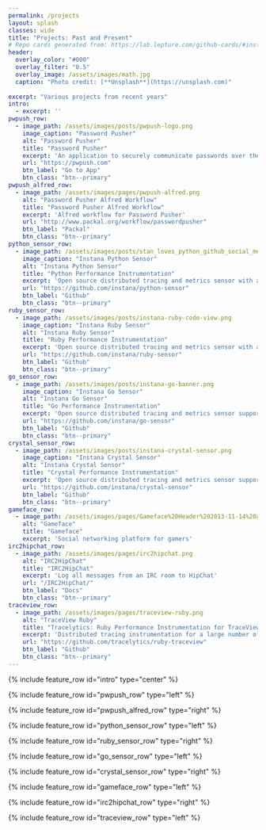 ```yaml
---
permalink: /projects
layout: splash
classes: wide
title: "Projects: Past and Present"
# Repo cards generated from: https://lab.lepture.com/github-cards/#instana/python-sensor|default
header:
  overlay_color: "#000"
  overlay_filter: "0.5"
  overlay_image: /assets/images/math.jpg
  caption: "Photo credit: [**Unsplash**](https://unsplash.com)"
 
excerpt: "Various projects from recent years"
intro: 
  - excerpt: ''
pwpush_row:
  - image_path: /assets/images/posts/pwpush-logo.png
    image_caption: "Password Pusher"
    alt: "Password Pusher"
    title: "Password Pusher"
    excerpt: 'An application to securely communicate passwords over the web. Passwords automatically expire after a certain number of views and/or time has passed'
    url: "https://pwpush.com"
    btn_label: "Go to App"
    btn_class: "btn--primary"
pwpush_alfred_row:
  - image_path: /assets/images/pages/pwpush-alfred.png
    alt: "Password Pusher Alfred Workflow"
    title: "Password Pusher Alfred Workflow"
    excerpt: 'Alfred workflow for Password Pusher'
    url: "http://www.packal.org/workflow/passwordpusher"
    btn_label: "Packal"
    btn_class: "btn--primary"
python_sensor_row:
  - image_path: /assets/images/posts/stan_loves_python_github_social_media_card.png
    image_caption: "Instana Python Sensor"
    alt: "Instana Python Sensor"
    title: "Python Performance Instrumentation"
    excerpt: 'Open source distributed tracing and metrics sensor with automatic instrumentation of a large list of popular Python frameworks, libraries and packages and a qualified implementation of the [OpenTracing](https://opentracing.io) API'
    url: "https://github.com/instana/python-sensor"
    btn_label: "Github"
    btn_class: "btn--primary"
ruby_sensor_row:
  - image_path: /assets/images/posts/instana-ruby-code-view.png
    image_caption: "Instana Ruby Sensor"
    alt: "Instana Ruby Sensor"
    title: "Ruby Performance Instrumentation"
    excerpt: 'Open source distributed tracing and metrics sensor with automatic instrumentation of a large list of popular Ruby frameworks, libraries and packages, a proprietary SDK and a qualified implementation of the [OpenTracing](https://opentracing.io) API'
    url: "https://github.com/instana/ruby-sensor"
    btn_label: "Github"
    btn_class: "btn--primary"
go_sensor_row:
  - image_path: /assets/images/posts/instana-go-banner.png
    image_caption: "Instana Go Sensor"
    alt: "Instana Go Sensor"
    title: "Go Performance Instrumentation"
    excerpt: 'Open source distributed tracing and metrics sensor supporting a qualified implementation of the [OpenTracing](https://opentracing.io) API'
    url: "https://github.com/instana/go-sensor"
    btn_label: "Github"
    btn_class: "btn--primary"
crystal_sensor_row:
  - image_path: /assets/images/posts/instana-crystal-sensor.png
    image_caption: "Instana Crystal Sensor"
    alt: "Instana Crystal Sensor"
    title: "Crystal Performance Instrumentation"
    excerpt: 'Open source distributed tracing and metrics sensor supporting a qualified implementation of the [OpenTracing](https://opentracing.io) API and a proprietary SDK'
    url: "https://github.com/instana/crystal-sensor"
    btn_label: "Github"
    btn_class: "btn--primary"
gameface_row:
  - image_path: /assets/images/pages/Gameface%20Header%202013-11-14%20at%2017.13.08.png
    alt: "Gameface"
    title: "Gameface"
    excerpt: 'Social networking platform for gamers'
irc2hipchat_row:
  - image_path: /assets/images/pages/irc2hipchat.png
    alt: "IRC2HipChat"
    title: "IRC2HipChat"
    excerpt: 'Log all messages from an IRC room to HipChat'
    url: "/IRC2HipChat/"
    btn_label: "Docs"
    btn_class: "btn--primary"
traceview_row:
  - image_path: /assets/images/pages/traceview-ruby.png
    alt: "TraceView Ruby"
    title: "Tracelytics: Ruby Performance Instrumentation for TraceView"
    excerpt: 'Distributed tracing instrumentation for a large number of Ruby frameworks, libraries and gems'
    url: "https://github.com/tracelytics/ruby-traceview"
    btn_label: "Github"
    btn_class: "btn--primary"
---
```


{% include feature_row id="intro" type="center" %}

{% include feature_row id="pwpush_row" type="left" %}

{% include feature_row id="pwpush_alfred_row" type="right" %}

{% include feature_row id="python_sensor_row" type="left" %}

{% include feature_row id="ruby_sensor_row" type="right" %}

{% include feature_row id="go_sensor_row" type="left" %}

{% include feature_row id="crystal_sensor_row" type="right" %}

{% include feature_row id="gameface_row" type="left" %}

{% include feature_row id="irc2hipchat_row" type="right" %}

{% include feature_row id="traceview_row" type="left" %}

